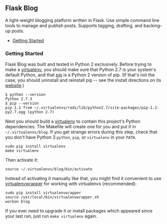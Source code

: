 ## Flask Blog
A light-weight blogging platform written in Flask. Use simple command line tools to manage and publish posts. Supports tagging, drafting, and backing-up posts.

* [Getting Started](#getting-started)

### Getting Started
Flask Blog was built and tested in Python 2 exclusively. Before trying to make a [virtualenv][venv-docs], you should make sure that Python 2.7 is your system's default Python, and that [pip][pip-docs] is a Python 2 version of pip. (If that's not the case, you should uninstall and reinstall pip -- see the install directions on its [website][pip-docs].)
```
$ python --version
Python 2.7.3
$ pip --version
pip 1.1 from ~/.virtualenvs/rads/lib/python2.7/site-packages/pip-1.1-py2.7.egg (python 2.7)
```
Next you should build a [virtualenv][venv-docs] to contain this project's Python dependencies. The Makefile will create one for you and put it in `~/.virtualenvs/blog`. If you get strange errors during this step, check that you don't have Python 3 `python`, `pip`, or `virtualenv` in your `PATH`.
```
sudo pip install virtualenv
make virtualenv
```
Then activate it:
```
source ~/.virtualenvs/blog/bin/activate
```
Instead of activating it manually like that, you might find it convenient to use [virtualenvwrapper][venv-wrapper-docs] for working with virtualenvs (recommended):
```
sudo pip install virtualenvwrapper
source /usr/local/bin/virtualenvwrapper.sh
workon blog
```
If you ever need to upgrade it or install packages which appeared since your last run, just run `make virtualenv` again.

[venv-docs]: http://docs.python-guide.org/en/latest/dev/virtualenvs/
[pip-docs]: http://pip.readthedocs.org/
[venv-wrapper-docs]: http://virtualenvwrapper.readthedocs.org/en/latest/
